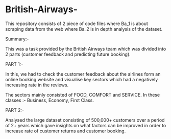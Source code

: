 # British-Airways-
This repository consists of 2 piece of code files where Ba_1 is about scraping data from the web where Ba_2 is in depth analysis of the 
dataset.

Summary:-

This was a task provided by the British Airways team which was divided into 2 parts (customer feedback and predicting future booking).

PART 1:-

In this, we had to check the customer feedback about the airlines form an online booking website and visualise key sectors which had a 
negatively increasing rate in the reviews.

The sectors mainly consisted of FOOD, COMFORT and SERVICE. 
In these classes :- Business, Economy, First Class.

PART 2:-

Analysed the large dataset consisting of 500,000+ customers over a period of 2+ years which gave insights on what factors can be improved 
in order to increase rate of customer returns and customer booking.

